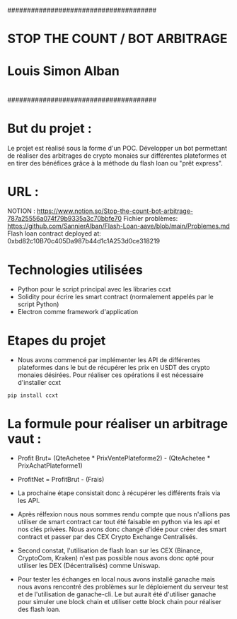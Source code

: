 ######################################
#                                    #
#   STOP THE COUNT / BOT ARBITRAGE   #
#        Louis Simon Alban           #
#                                    #
######################################

# But du projet : 
Le projet est réalisé sous la forme d'un POC.
Développer un bot permettant de réaliser des arbitrages de crypto monaies
sur différentes plateformes et en tirer des bénéfices grâce à la méthode
du flash loan ou "prêt express". 

# URL :
NOTION : https://www.notion.so/Stop-the-count-bot-arbitrage-787a25556a074f79b9335a3c70bbfe70
Fichier problèmes: https://github.com/SannierAlban/Flash-Loan-aave/blob/main/Problemes.md
Flash loan contract deployed at: 0xbd82c10B70c405Da987b44d1c1A253d0ce318219

# Technologies utilisées

- Python pour le script principal avec les libraries ccxt
- Solidity pour écrire les smart contract (normalement appelés par le script Python)
- Electron comme framework d'application 

# Etapes du projet

- Nous avons commencé par implémenter les API de différentes plateformes 
dans le but de récupérer les prix en USDT des crypto monaies désirées.
Pour réaliser ces opérations il est nécessaire d'installer ccxt

```pip install ccxt``` 

# La formule pour réaliser un arbitrage vaut :  
- Profit Brut= (QteAchetee * PrixVentePlateforme2) - (QteAchetee * PrixAchatPlateforme1)
- ProfitNet = ProfitBrut - (Frais)

- La prochaine étape consistait donc à récupérer les différents frais via les API.

- Après rélfexion nous nous sommes rendu compte que nous n'allions pas utiliser de
  smart contract car tout été faisable en python via les api et nos clés privées.
  Nous avons donc changé d'idée pour créer des smart contract et passer par des CEX Crypto Exchange Centralisés.

- Second constat, l'utilisation de flash loan sur les CEX (Binance, CryptoCom, Kraken) n'est pas possible nous avons donc opté pour utiliser les DEX (Décentralisés) comme Uniswap.

- Pour tester les échanges en local nous avons installé ganache mais nous avons rencontré des problèmes sur le déploiement
  du serveur test et de l'utilisation de ganache-cli. Le but aurait été d'utiliser ganache pour simuler une block chain
  et utiliser cette block chain pour réaliser des flash loan. 







